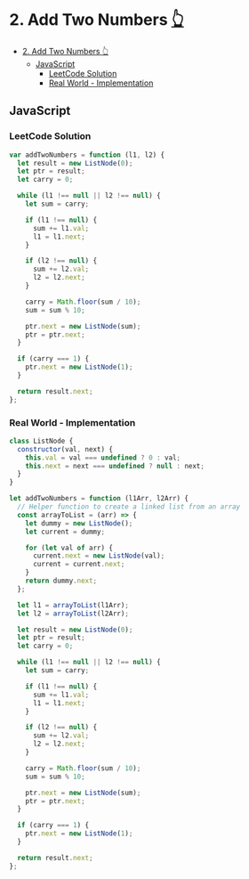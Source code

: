 # 2. Add Two Numbers [👆](<[https://](https://leetcode.com/problems/add-two-numbers/)>)

- [2. Add Two Numbers 👆](#2-add-two-numbers-)
  - [JavaScript](#javascript)
    - [LeetCode Solution](#leetcode-solution)
    - [Real World - Implementation](#real-world---implementation)

## JavaScript

### LeetCode Solution

```javascript
var addTwoNumbers = function (l1, l2) {
  let result = new ListNode(0);
  let ptr = result;
  let carry = 0;

  while (l1 !== null || l2 !== null) {
    let sum = carry;

    if (l1 !== null) {
      sum += l1.val;
      l1 = l1.next;
    }

    if (l2 !== null) {
      sum += l2.val;
      l2 = l2.next;
    }

    carry = Math.floor(sum / 10);
    sum = sum % 10;

    ptr.next = new ListNode(sum);
    ptr = ptr.next;
  }

  if (carry === 1) {
    ptr.next = new ListNode(1);
  }

  return result.next;
};
```

### Real World - Implementation

```javascript
class ListNode {
  constructor(val, next) {
    this.val = val === undefined ? 0 : val;
    this.next = next === undefined ? null : next;
  }
}

let addTwoNumbers = function (l1Arr, l2Arr) {
  // Helper function to create a linked list from an array
  const arrayToList = (arr) => {
    let dummy = new ListNode();
    let current = dummy;

    for (let val of arr) {
      current.next = new ListNode(val);
      current = current.next;
    }
    return dummy.next;
  };

  let l1 = arrayToList(l1Arr);
  let l2 = arrayToList(l2Arr);

  let result = new ListNode(0);
  let ptr = result;
  let carry = 0;

  while (l1 !== null || l2 !== null) {
    let sum = carry;

    if (l1 !== null) {
      sum += l1.val;
      l1 = l1.next;
    }

    if (l2 !== null) {
      sum += l2.val;
      l2 = l2.next;
    }

    carry = Math.floor(sum / 10);
    sum = sum % 10;

    ptr.next = new ListNode(sum);
    ptr = ptr.next;
  }

  if (carry === 1) {
    ptr.next = new ListNode(1);
  }

  return result.next;
};
```
